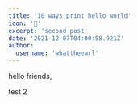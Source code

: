 ```yaml
---
title: '10 ways print hello world'
icon: '👋'
excerpt: 'second post'
date: '2021-12-07T04:00:58.921Z'
author:
  username: 'whattheearl'
---
```

hello friends,

test 2
